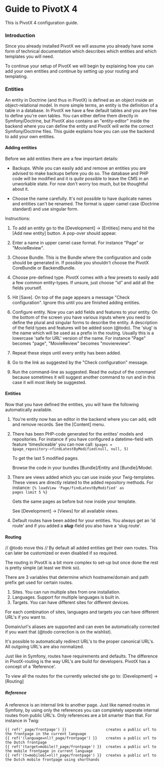 Guide to PivotX 4
=================

This is PivotX 4 configuration guide.



### Introduction

Since you already installed PivotX we will assume you already have
some form of technical documentation which describes which entities
and which templates you will need.

To continue your setup of PivotX we will begin by explaining
how you can add your own entities and continue by setting up your
routing and templating.


### Entities

An entity in Doctrine (and thus in PivotX) is defined as an object inside 
an object-relational model. In more simple terms, an entity is the definition
of a table in a database.
In PivotX we have a few default tables and you are free to define you're
own tables. You can either define them directly in Symfony/Doctrine,
but PivotX also contains an "entity-editor" inside the backend where
you can define the entity and PivotX will write the correct Symfony/Doctrine
files. This guide explains how you can use the backend to add your
own entities.


#### Adding entities

Before we add entities there are a few important details:

-   Backups. While you can easily add and remove an entities you are advised 
    to make backups before you do so. The database and PHP code will be modified
    and it is *quite* possible to leave the CMS in an unworkable state. For now
    don't worry too much, but be thoughtful about it.

-   Choose the name carefully. It's not possible to have duplicate names
    and entities can't be renamed. The format is upper camel case (Doctrine
    standard) and use singular form.

Instructions:

1.  To add an entity go to the [Development] -> [Entities] menu and hit the
    [Add new entity] button. A pop-over should appear.

2.  Enter a name in upper camel case format. For instance "Page" or "MovieReview".

3.  Choose Bundle. This is the Bundle where the configuration and code
    should be generated in. If possible you shouldn't choose the PivotX
    CoreBundle or BackendBundle.

4.  Choose pre-defined type. PivotX comes with a few presets to easily add
    a few common entity-types. If unsure, just choose "id" and add all the
    fields yourself.

5.  Hit [Save]. On top of the page appears a message "Check configuration".
    Ignore this until you are finished adding entities.

6.  Configure entity. Now you can add fields and features to your entity.
    On the bottom of the screen you have various inputs where you need to
    define the plural and singular forms to describe the entity.
    A description of the field types and features will be added soon (@todo).
    The 'slug' is the name which will be used as a prefix in the routing.
    Usually this is a lowercase 'safe for URL' version of the name. For
    instance "Page" becomes "page", "MovieReview" becomes "moviereview".

7.  Repeat these steps until every entity has been added.

8.  Go to the link as suggested by the "Check configuration" message.

9.  Run the command-line as suggested. Read the output of the command
    because sometimes it will suggest another command to run and in
    this case it will most likely be suggested.


#### Entities

Now that you have defined the entities, you will have the following
automatically available.

1.  You're entity now has an editor in the backend where you can add,
    edit and remove records. See the [Content] menu.

2.  There has been PHP-code generated for the entites' models and
    repositories.
    For instance if you have configured a datetime-field with 
    feature 'timesliceable' you can now call:
    <code>$pages = $page_repository->findLatestByModified(null, null, 5)</code>

    To get the last 5 modified pages.

    Browse the code in your bundles [Bundle]/Entity and [Bundle]/Model.

3.  There are views added which you can use inside your Twig-templates.
    These views are directly related to the added repository methods.
    For instance:
    <code>{% loadView 'Page/findLatestByModified' as pages limit 5 %}</code>

    Gets the same pages as before but now inside your template.

    See [Development] -> [Views] for all available views.

4.  Default routes have been added for your entities. You always get
    an 'id route' and if you added a ***slug***-field you also
    have a 'slug route'.


#### Routing

// @todo move this //
By default all added entities get their own routes. This can later be
customized or even disabled if so required.

The routing in PivotX is a bit more complex to set-up but once done
the rest is pretty simple (at least we think so).

There are 3 variables that determine which hostname/domain and
path prefix get used for certain routes.

1.  Sites. You can run multiple sites from one installation.
2.  Languages. Support for multiple languages is built in.
3.  Targets. You can have different sites for different devices.

For each combination of sites, languages and targets you can have
different URL's if you want to.

Domain/url's aliases are supported and can even be automatically
corrected if you want that (@todo correction is on the wishlist).

It's possible to automatically redirect URL's to the proper
canonical URL's. All outgoing URL's are also normalized.

Just like in Symfony, routes have requirements and defaults. The 
difference in PivotX-routing is the way URL's are build for developers.
PivotX has a concept of a 'Reference'.

To view all the routes for the currently selected site go to:
[Development] -> [Routing]

##### Reference

A reference is an internal link to another page. Just like named routes 
in Symfony, by using only the references you can completely seperate
internal routes from public URL's. Only references are a bit smarter
than that. For instance in Twig:

    {{ ref('_page/frontpage') }}                  creates a public url to the frontpage in the current language
    {{ ref('(language=nl)?_page/frontpage') }}    creates a public url to the Dutch frontpage
    {{ ref('(target=mobile)?_page/frontpage') }}  creates a public url to the mobile frontpage in current language
    {{ ref('(t=mobile&l=nl)?_page/frontpage') }}  creates a public url to the Dutch mobile frontpage using shorthands

